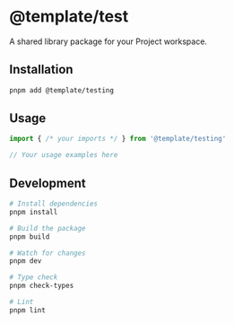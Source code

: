 # @template/test

A shared library package for your Project workspace.

## Installation

```bash
pnpm add @template/testing
```

## Usage

```typescript
import { /* your imports */ } from '@template/testing'

// Your usage examples here
```

## Development

```bash
# Install dependencies
pnpm install

# Build the package
pnpm build

# Watch for changes
pnpm dev

# Type check
pnpm check-types

# Lint
pnpm lint
```
